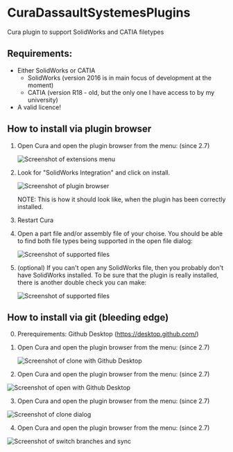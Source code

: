 # CuraDassaultSystemesPlugins
Cura plugin to support SolidWorks and CATIA filetypes 

## Requirements:
 * Either SolidWorks or CATIA
   * SolidWorks (version 2016 is in main focus of development at the moment)
   * CATIA (version R18 - old, but the only one I have access to by my university)
 * A valid licence!

## How to install via plugin browser

 1. Open Cura and open the plugin browser from the menu: (since 2.7)
    
    ![Screenshot of extensions menu](https://github.com/thopiekar/CuraDassaultSystemesPlugins/blob/doc/PluginBrowserInstallation/OpenPluginBrowser.png?raw=true)
    
 2. Look for "SolidWorks Integration" and click on install.
    
    ![Screenshot of plugin browser](https://github.com/thopiekar/CuraDassaultSystemesPlugins/blob/doc/PluginBrowserInstallation/ChoosePluginInTheBrowser.png?raw=true)
    
    NOTE: This is how it should look like, when the plugin has been correctly installed.
    
 3. Restart Cura
 
 4. Open a part file and/or assembly file of your choise. You should be able to find both file types being supported in the open file dialog:
 
    ![Screenshot of supported files](https://github.com/thopiekar/CuraDassaultSystemesPlugins/blob/doc/PluginBrowserInstallation/OpenFileDialogSupportedFiles.png?raw=true)
    
 5. (optional) If you can't open any SolidWorks file, then you probably don't have SolidWorks installed. To be sure that the plugin is really installed, there is another double check you can make:
 
    ![Screenshot of supported files](https://github.com/thopiekar/CuraDassaultSystemesPlugins/blob/doc/PluginBrowserInstallation/PreferencesListOfPlugins.png?raw=true)
 
 ## How to install via git (bleeding edge)
 
 0. Prerequirements: Github Desktop (https://desktop.github.com/)
 
 1. Open Cura and open the plugin browser from the menu: (since 2.7)
    
    ![Screenshot of clone with Github Desktop](https://github.com/thopiekar/CuraDassaultSystemesPlugins/blob/doc/GitHubDesktopInstall/ManualInstall_CloneWithDesktopApp.png?raw=true)
   
 2. Open Cura and open the plugin browser from the menu: (since 2.7)
    
   ![Screenshot of open with Github Desktop](https://github.com/thopiekar/CuraDassaultSystemesPlugins/blob/doc/GitHubDesktopInstall/ManualInstall_ChromeOpenWithDesktopApp.png?raw=true)

 3. Open Cura and open the plugin browser from the menu: (since 2.7)

![Screenshot of clone dialog](https://github.com/thopiekar/CuraDassaultSystemesPlugins/blob/doc/GitHubDesktopInstall/ManualInstall_CloneToPath.png?raw=true)

 4. Open Cura and open the plugin browser from the menu: (since 2.7)

![Screenshot of switch branches and sync](https://github.com/thopiekar/CuraDassaultSystemesPlugins/blob/doc/GitHubDesktopInstall/ManualInstall_SwitchBranchesAndUpdate.png?raw=true)
